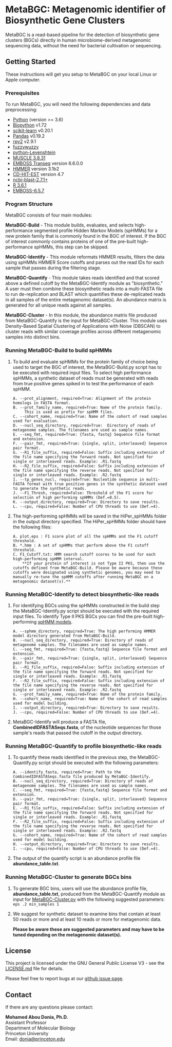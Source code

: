 # MetaBGC: Metagenomic identifier of Biosynthetic Gene Clusters 

MetaBGC is a read-based pipeline for the detection of biosynthetic gene clusters (BGCs) directly in human microbiome-derived metagenomic sequencing data, without the need for bacterial cultivation or sequencing. 

## Getting Started

These instructions will get you setup to MetaBGC on your local Linux or Apple computer. 

### Prerequisites

To run MetaBGC, you will need the following dependencies and data preprocessing:

* [Python](https://www.python.org/downloads/) (version >= 3.6)
* [Biopython](https://biopython.org/wiki/Download) v1.72
* [scikit-learn](https://scikit-learn.org/stable/install.html) v0.20.1
* [Pandas](https://pandas.pydata.org/pandas-docs/stable/install.html) v0.19.2 
* [rpy2](https://pypi.org/project/rpy2/) v2.9.1
* [fuzzywuzzy](https://github.com/seatgeek/fuzzywuzzy) 
* [python-Levenshtein](https://pypi.org/project/python-Levenshtein)
* [MUSCLE 3.8.31](https://www.drive5.com/muscle/downloads.htm)
* [EMBOSS Transeq](http://emboss.sourceforge.net/download/) version 6.6.0.0
* [HMMER](http://hmmer.org/download.html) version 3.1b2
* [CD-HIT-EST](https://github.com/weizhongli/cdhit/releases) version 4.7
* [ncbi-blast-2.7.1+](https://ftp.ncbi.nlm.nih.gov/blast/executables/blast+/)
* [R 3.6.1](http://lib.stat.cmu.edu/R/CRAN/)
* [EMBOSS-6.5.7](http://emboss.sourceforge.net/)


### Program Structure

MetaBGC consists of four main modules:

**MetaBGC-Build** - This module builds, evaluates, and selects high-performance segmented profile Hidden Markov Models (spHMMs) for a new protein family that is commonly found in the BGC of interest. If the BGC of interest commonly contains proteins of one of the pre-built high-performance spHMMs, this step can be skipped.

**MetaBGC-Identify** - This module reformats HMMER results, filters the data using spHMMs HMMER Score cutoffs and parses out the read IDs for each sample that passes during the filtering stage.

**MetaBGC-Quantify** - This module takes reads identified and that scored above a defined cutoff by the MetaBGC-Identify module as "biosynthetic." A user must then combine these biosynthetic reads into a multi-FASTA file to run de-replication and BLAST which quantifies these de-replicated reads in all samples of the entire metagenomic dataset(s). An abundance matrix is generated for all unique reads against all samples. 

**MetaBGC-Cluster** - In this module, the abundance matrix file produced from MetaBGC-Quantify is the input for MetaBGC-Cluster. This module uses Density-Based Spatial Clustering of Applications with Noise (DBSCAN) to cluster reads with similar coverage profiles across different metagenomic samples into distinct bins. 

### Running MetaBGC-Build to build spHMMs

1. To build and evaluate spHMMs for the protein family of choice being used to target the BGC of interest, the MetaBGC-Build.py script has to be executed with required input files. To select high performance spHMMs, a synthetic dataset of reads must be generated with reads from true positive genes spiked in to test the performance of each spHMM.

	```
    A. --prot_alignment, required=True: Alignment of the protein homologs in FASTA format.
	B. --prot_family_name, required=True: Name of the protein family. 
         This is used as prefix for spHMM files.
	C. --cohort_name, required=True: Name of the cohort of read samples used for evaluation.
	D. --nucl_seq_directory, required=True:  Directory of reads of metagenome samples. The filenames are used as sample names.  
    E. --seq_fmt, required=True: {fasta, fastq} Sequence file format and extension.
    F. --pair_fmt, required=True: {single, split, interleaved} Sequence pair format.
    G. --R1_file_suffix, required=False: Suffix including extension of the file name specifying the forward reads. Not specified for single or interleaved reads. Example: .R1.fastq
    H. --R2_file_suffix, required=False: Suffix including extension of the file name specifying the reverse reads. Not specified for single or interleaved reads. Example: .R2.fastq 
	I. --tp_genes_nucl, required=True: Nucleotide sequence in multi-FASTA format with true positive genes in the synthetic dataset used to generate the synthetic reads.
    J. --F1_Thresh, required=False: Threshold of the F1 score for selection of high performing spHMMs (Def.=0.5).
	K. --output_directory, required=True: Directory to save results. 
	L. --cpu, required=False: Number of CPU threads to use (Def.=4). 
	```
2. The high-performing spHMMs will be saved in the HiPer_spHMMs folder in the output directory specified. The HiPer_spHMMs folder should have the following files:
	```
    A. plot.eps : F1 score plot of all the spHMMs and the F1 cutoff threshold. 
    B. *.hmm : A set of spHMMs that perform above the F1 cutoff threshold.
    C. F1_Cutoff.txt: HMM search cutoff scores to be used for each high-performing spHMM interval. 
    	**If your protein of interest is not Type II PKS, then use the cutoffs defined from MetaBGC-Build. Please be aware because these cutoffs were designated using synthetic genomes, you may need to manually re-tune the spHMM cutoffs after running MetaBGC on a metagenomic dataset(s).**
    ```
    
### Running MetaBGC-Identify to detect biosynthetic-like reads

1. For identifying BGCs using the spHMMs constructed in the build step the MetaBGC-Identify.py script should be executed with the required input files. To identify Type II PKS BGCs you can find the pre-built high-performing [spHMM models](https://github.com/donia-lab/MetaBGC-TIIPKS/tree/master/models). 
	```
	A. --sphmm_directory, required=True: The high performing HMMER model directory generated from MetaBGC-Build.
	B. --nucl_seq_directory, required=True: Directory of reads of metagenome samples. The filenames are used as sample names.  
    C. --seq_fmt, required=True: {fasta,fastq} Sequence file format and extension.
    D. --pair_fmt, required=True: {single, split, interleaved} Sequence pair format.
    E. --R1_file_suffix, required=False: Suffix including extension of the file name specifying the forward reads. Not specified for single or interleaved reads. Example: .R1.fastq
    F. --R2_file_suffix, required=False: Suffix including extension of the file name specifying the reverse reads. Not specified for single or interleaved reads. Example: .R2.fastq 
	G. --prot_family_name, required=True: Name of the protein family.
	H. --cohort_name, required=True: Name of the cohort of read samples used for model building.
	I. --output_directory, required=True: Directory to save results.
	J. --cpu, required=False: Number of CPU threads to use (Def.=4). 
	```

2. MetaBGC-Identify will produce a FASTA file, **CombinedIDFASTASeqs.fasta**, of the nucleotide sequences for those sample's reads that passed the cutoff in the output directory. 

### Running MetaBGC-Quantify to profile biosynthetic-like reads

1. To quantify these reads identified in the previous step, the MetaBGC-Quantify.py script should be executed with the following parameters: 

	```
    A. --identify_fasta, required=True: Path to the CombinedIDFASTASeqs.fasta file produced by MetaBGC-Identify.
    B. --nucl_seq_directory, required=True: Directory of reads of metagenome samples. The filenames are used as sample names.  
    C. --seq_fmt, required=True: {fasta,fastq} Sequence file format and extension.
    D. --pair_fmt, required=True: {single, split, interleaved} Sequence pair format.
    E. --R1_file_suffix, required=False: Suffix including extension of the file name specifying the forward reads. Not specified for single or interleaved reads. Example: .R1.fastq
    F. --R2_file_suffix, required=False: Suffix including extension of the file name specifying the reverse reads. Not specified for single or interleaved reads. Example: .R2.fastq 
	G. --cohort_name, required=True: Name of the cohort of read samples used for model building.
	H. --output_directory, required=True: Directory to save results.
	I. --cpu, required=False: Number of CPU threads to use (Def.=4). 
	```
2. The output of the quantify script is an abundance profile file **abundance_table.txt**. 

### Running MetaBGC-Cluster to generate BGCs bins 
1. To generate BGC bins, users will use the abundance profile file, **abundance_table.txt**, produced from the MetaBGC-Quantify module as input for [MetaBGC-Cluster.py](https://github.com/donia-lab/MetaBGC-TIIPKS/blob/master/MetaBGC-Cluster/MetaBGC-Cluster.py) with the following suggested parameters: `eps .2 min_samples 1`

2. We suggest for synthetic dataset to examine bins that contain at least 50 reads or more and at least 10 reads or more for metagenomic data. 

	**Please be aware these are suggested parameters and may have to be tuned depending on the metagenomic dataset(s).**


## License

This project is licensed under the GNU General Public License V3 - see the [LICENSE.md](LICENSE.md) file for details.

Please feel free to report bugs at our [github issue page](https://github.com/donia-lab/MetaBGC-TIIPKS/wiki).

## Contact
If there are any questions please contact:

**Mohamed Abou Donia, Ph.D.**
 <br /> Assistant Professor
 <br /> Department of Molecular Biology
 <br /> Princeton University
 <br /> Email: <donia@princeton.edu>



